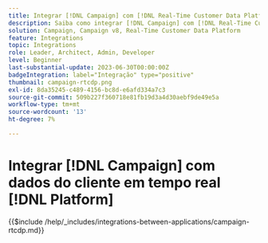 ```yaml
---
title: Integrar [!DNL Campaign] com [!DNL Real-Time Customer Data Platform]
description: Saiba como integrar [!DNL Campaign] com [!DNL Real-Time Customer Data Platform].
solution: Campaign, Campaign v8, Real-Time Customer Data Platform
feature: Integrations
topic: Integrations
role: Leader, Architect, Admin, Developer
level: Beginner
last-substantial-update: 2023-06-30T00:00:00Z
badgeIntegration: label="Integração" type="positive"
thumbnail: campaign-rtcdp.png
exl-id: 8da35245-c489-4156-bc8d-e6afd334a7c3
source-git-commit: 509b227f360718e81fb19d3a4d30aebf9de49e5a
workflow-type: tm+mt
source-wordcount: '13'
ht-degree: 7%

---
```


# Integrar [!DNL Campaign] com dados do cliente em tempo real [!DNL Platform]

{{$include /help/_includes/integrations-between-applications/campaign-rtcdp.md}}
